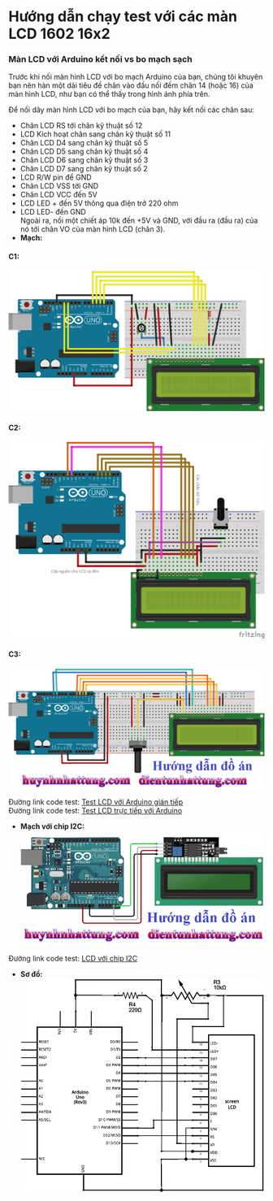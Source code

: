 # Hướng dẫn chạy test với các màn LCD 1602 16x2

### Màn LCD với Arduino kết nối vs bo mạch sạch  
 Trước khi nối màn hình LCD với bo mạch Arduino của bạn, chúng tôi khuyên bạn nên hàn một dải tiêu đề chân vào đầu nối đếm chân 14 (hoặc 16) của màn hình LCD, như bạn có thể thấy trong hình ảnh phía trên.  

 Để nối dây màn hình LCD với bo mạch của bạn, hãy kết nối các chân sau:  

 - Chân LCD RS tới chân kỹ thuật số 12  
 - LCD Kích hoạt chân sang chân kỹ thuật số 11  
 - Chân LCD D4 sang chân kỹ thuật số 5  
 - Chân LCD D5 sang chân kỹ thuật số 4  
 - Chân LCD D6 sang chân kỹ thuật số 3  
 - Chân LCD D7 sang chân kỹ thuật số 2  
 - LCD R/W pin để GND  
 - Chân LCD VSS tới GND  
 - Chân LCD VCC đến 5V  
 - LCD LED + đến 5V thông qua điện trở 220 ohm  
 - LCD LED- đến GND  
 Ngoài ra, nối một chiết áp 10k đến +5V và GND, với đầu ra (đầu ra) của nó tới chân VO của màn hình LCD (chân 3).  
 - __Mạch:__  
 #### C1:  
![!\[Alt text\](image.png)](../../Image/LCD_1.png)  
 #### C2:  
![ !\[Alt text\](image.png)](../../Image/LCD_2.png)  
 #### C3:
![ !\[Alt text\](image.png)](../../Image/LCD_3.png)  

Đường link code test: [Test LCD với Arduino gián tiếp](ICDwithArduino.ino)  
Đường link code test: [Test LCD trực tiếp với Arduino](ICDwithArduino.ino)  
 - __Mạch với chip I2C:__  
![!\[Alt text\](image.png)](../../Image/LCDvsI2C_1.png)  
  
Đường link code test: [LCD với chip I2C](LCD_I2C.ino)  
  
 - __Sơ đồ:__  
![ !\[Alt text\](image.png)](../../Image/LCD_M.png)  


